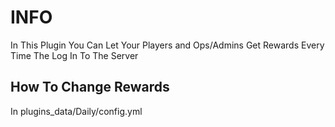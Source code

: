 # INFO

In This Plugin You Can Let Your Players and Ops/Admins Get Rewards Every Time The Log In To The Server

## How To Change Rewards

In plugins_data/Daily/config.yml
